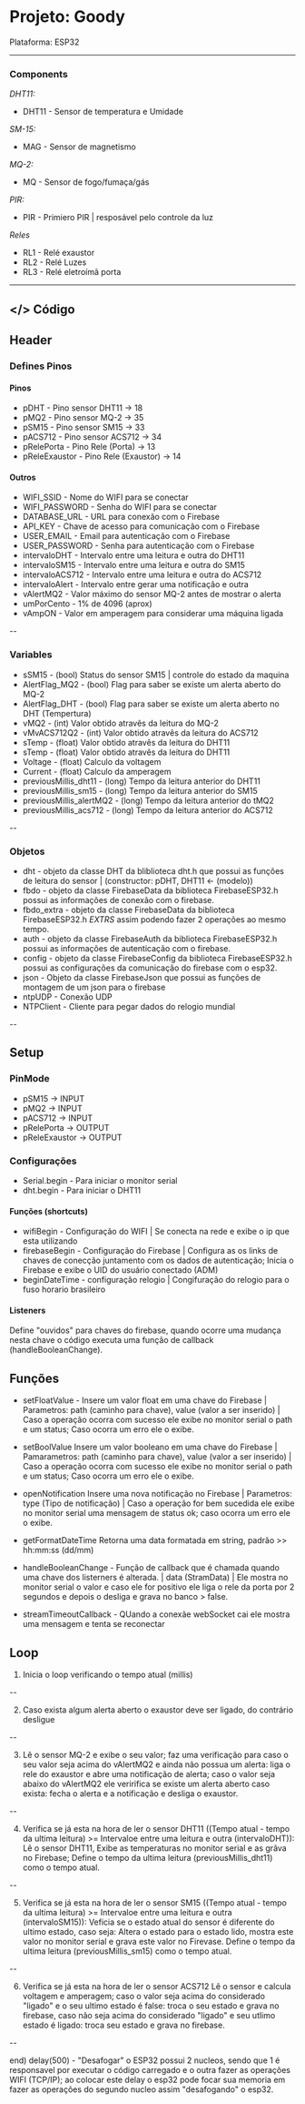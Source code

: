 # Projeto: Goody
Plataforma: ESP32

---

### Components
*DHT11:*
* DHT11 - Sensor de temperatura e Umidade

*SM-15:*
* MAG - Sensor de magnetismo 

*MQ-2:*
* MQ - Sensor de fogo/fumaça/gás

*PIR:*
* PIR - Primiero PIR | resposável pelo controle da luz
  
*Reles*
* RL1 - Relé exaustor
* RL2 - Relé Luzes
* RL3 - Relé eletroímã porta


---

## </> Código 

## Header
### Defines Pinos
#### Pinos
* pDHT - Pino sensor DHT11 -> 18
* pMQ2 - Pino sensor MQ-2 -> 35
* pSM15 - Pino sensor SM15 -> 33
* pACS712 - Pino sensor ACS712 -> 34
* pRelePorta - Pino Rele (Porta) -> 13
* pReleExaustor - Pino Rele (Exaustor) -> 14
#### Outros
* WIFI_SSID - Nome do WIFI para se conectar
* WIFI_PASSWORD - Senha do WIFI para se conectar
* DATABASE_URL - URL para conexão com o Firebase
* API_KEY - Chave de acesso para comunicação com o Firebase
* USER_EMAIL - Email para autenticação com o Firebase
* USER_PASSWORD - Senha para autenticação com o Firebase
* intervaloDHT - Intervalo entre uma leitura e outra do DHT11
* intervaloSM15 - Intervalo entre uma leitura e outra do SM15
* intervaloACS712 - Intervalo entre uma leitura e outra do ACS712
* intervaloAlert - Intervalo entre gerar uma notificação e outra
* vAlertMQ2 - Valor máximo do sensor MQ-2 antes de mostrar o alerta
* umPorCento - 1% de 4096 (aprox)
* vAmpON - Valor em amperagem para considerar uma máquina ligada

--

### Variables
* sSM15 - (bool) Status do sensor SM15 | controle do estado da maquina
* AlertFlag_MQ2 - (bool) Flag para saber se existe um alerta aberto do MQ-2
* AlertFlag_DHT - (bool) Flag para saber se existe um alerta aberto no DHT (Tempertura)
* vMQ2 - (int) Valor obtido atravês da leitura do MQ-2
* vMvACS712Q2 - (int) Valor obtido atravês da leitura do ACS712
* sTemp - (float) Valor obtido atravês da leitura do DHT11 
* sTemp - (float) Valor obtido atravês da leitura do DHT11 
* Voltage - (float) Calculo da voltagem 
* Current - (float) Calculo da amperagem  
* previousMillis_dht11 - (long) Tempo da leitura anterior do DHT11
* previousMillis_sm15 - (long) Tempo da leitura anterior do SM15
* previousMillis_alertMQ2 - (long) Tempo da leitura anterior do tMQ2
* previousMillis_acs712 - (long) Tempo da leitura anterior do ACS712


--

### Objetos
* dht - objeto da classe DHT da bliblioteca dht.h que possui as funções de leitura do sensor | (constructor: pDHT, DHT11 <- (modelo))
* fbdo - objeto da classe FirebaseData da biblioteca FirebaseESP32.h possui as informações de conexão com o firebase.
* fbdo_extra - objeto da classe FirebaseData da biblioteca FirebaseESP32.h *EXTRS* assim podendo fazer 2 operações ao mesmo tempo.
* auth - objeto da classe FirebaseAuth da biblioteca FirebaseESP32.h possui as informações de autenticação com o firebase.
* config - objeto da classe FirebaseConfig da biblioteca FirebaseESP32.h possui as configurações da comunicação do firebase com o esp32.
* json - Objeto da classe FirebaseJson que possui as funções de montagem de um json para o firebase
* ntpUDP - Conexão UDP 
* NTPClient - Cliente para pegar dados do relogio mundial

--

## Setup
### PinMode
* pSM15 -> INPUT
* pMQ2 -> INPUT
* pACS712 -> INPUT
* pRelePorta -> OUTPUT
* pReleExaustor -> OUTPUT
### Configurações
* Serial.begin - Para iniciar o monitor serial
* dht.begin - Para iniciar o DHT11
#### Funções (shortcuts)
* wifiBegin - Configuração do WIFI | Se conecta na rede e exibe o ip que esta utilizando
* firebaseBegin - Configuração do Firebase | Configura as os links de chaves de conecção juntamento com os dados de autenticação; Inicia o Firebase e exibe o UID do usuário conectado (ADM)
* beginDateTime - configuração relogio | Congifuração do relogio para o fuso horario brasileiro
#### Listeners
Define "ouvidos" para chaves do firebase, quando ocorre uma mudança nesta chave o código executa uma função de callback (handleBooleanChange).


## Funções 
* setFloatValue - Insere um valor float em uma chave do Firebase | Parametros: path (caminho para chave), value (valor a ser inserido) | Caso a operação ocorra com sucesso ele exibe no monitor serial o path e um status; Caso ocorra um erro ele o exibe.

* setBoolValue Insere um valor booleano em uma chave do Firebase | Pamarametros: path (caminho para chave), value (valor a ser inserido) | Caso a operação ocorra com sucesso ele exibe no monitor serial o path e um status; Caso ocorra um erro ele o exibe.

* openNotification Insere uma nova notificação no Firebase | Parametros: type (Tipo de notificação) | Caso a operação for bem sucedida ele exibe no monitor serial uma mensagem de status ok; caso ocorra um erro ele o exibe.

* getFormatDateTime Retorna uma data formatada em string, padrão >> hh:mm:ss (dd/mm)

* handleBooleanChange - Função de callback que é chamada quando uma chave dos listerners é alterada. | data (StramData)  |  Ele mostra no monitor serial o valor e caso ele for positivo ele liga o rele da porta por 2 segundos e depois o desliga e grava no banco > false.

* streamTimeoutCallback - QUando a conexãe webSocket cai ele mostra uma mensagem e tenta se reconectar

## Loop
1) Inicia o loop verificando o tempo atual (millis)

--

2) Caso exista algum alerta aberto o exaustor deve ser ligado, do contrário desligue

--

3) Lê o sensor MQ-2 e exibe o seu valor; faz uma verificação para caso o seu valor seja acima do vAlertMQ2 e ainda não possua um alerta: liga o rele do exaustor e abre uma notificação de alerta; caso o valor seja abaixo do vAlertMQ2 ele veririfica se existe um alerta aberto caso exista: fecha o alerta e a notificação e desliga o exaustor.

--

4) Verifica se já esta na hora de ler o sensor DHT11 ((Tempo atual - tempo da ultima leitura) >= Intervaloe entre uma leitura e outra (intervaloDHT)):
    Lê o sensor DHT11, Exibe as temperaturas no monitor serial e as grâva no Firebase; Define o tempo da ultima leitura (previousMillis_dht11) como o tempo atual.

--

5) Verifica se já esta na hora de ler o sensor SM15 ((Tempo atual - tempo da ultima leitura) >= Intervaloe entre uma leitura e outra (intervaloSM15)):
    Veficia se o estado atual do sensor é diferente do ultimo estado, caso seja:
        Altera o estado para o estado lido, mostra este valor no monitor serial e grava este valor no Firevase.
     Define o tempo da ultima leitura (previousMillis_sm15) como o tempo atual.

--

6) Verifica se já esta na hora de ler o sensor ACS712
    Lê o sensor e calcula voltagem e amperagem; caso o valor seja acima do considerado "ligado" e o seu ultimo estado é false: troca o seu estado e grava no firebase, caso não seja acima do considerado "ligado" e seu utlimo estado é ligado: troca seu estado e grava no firebase.

--

end) delay(500) - "Desafogar" o ESP32 possui 2 nucleos, sendo que 1 é responsavel por executar o código carregado e o outra fazer as operações WIFI (TCP/IP); ao colocar este delay o esp32 pode focar sua memoria em fazer as operações do segundo nucleo assim "desafogando" o esp32.
